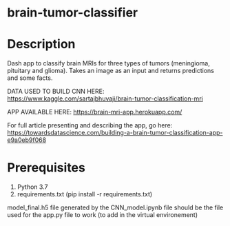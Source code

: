 # brain-tumor-classifier

# Description 

Dash app to classify brain MRIs for three types of tumors (meningioma, pituitary and glioma). Takes an image as an input and returns predictions and some facts. 

DATA USED TO BUILD CNN HERE: https://www.kaggle.com/sartajbhuvaji/brain-tumor-classification-mri

APP AVAILABLE HERE:  https://brain-mri-app.herokuapp.com/ 

For full article presenting and describing the app, go here: https://towardsdatascience.com/building-a-brain-tumor-classification-app-e9a0eb9f068

# Prerequisites

1. Python 3.7
2. requirements.txt (pip install -r requirements.txt)

model_final.h5 file generated by the CNN_model.ipynb file should be the file used for the app.py file to work (to add in the virtual environement)
